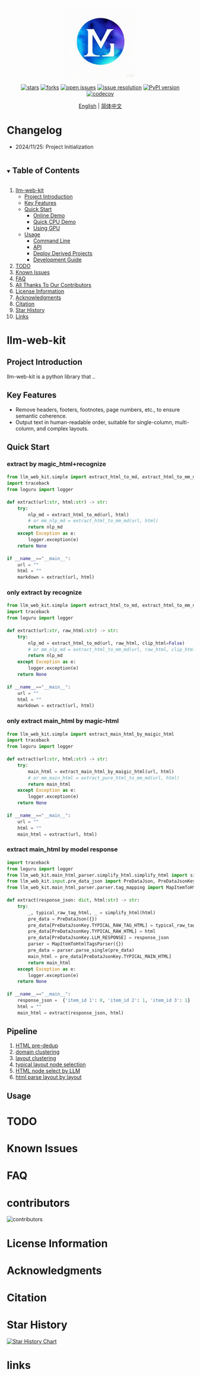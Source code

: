 <div align="center" xmlns="http://www.w3.org/1999/html">
<!-- logo -->
<p align="center">
  <img src="docs/images/llm-web-kit_logo.jpeg" width="200px" style="vertical-align:middle;">
</p>

<!-- icon -->

[![stars](https://img.shields.io/github/stars/opendatalab/llm-web-kit.svg)](https://github.com/opendatalab/llm-web-kit)
[![forks](https://img.shields.io/github/forks/opendatalab/llm-web-kit.svg)](https://github.com/opendatalab/llm-web-kit)
[![open issues](https://img.shields.io/github/issues-raw/opendatalab/llm-web-kit)](https://github.com/opendatalab/llm-web-kit/issues)
[![issue resolution](https://img.shields.io/github/issues-closed-raw/opendatalab/llm-web-kit)](https://github.com/opendatalab/llm-web-kit/issues)
[![PyPI version](https://badge.fury.io/py/llm-web-kit.svg)](https://badge.fury.io/py/llm-web-kit)
[![codecov](https://codecov.io/gh/ccprocessor/llm-webkit-mirror/graph/badge.svg?token=U4RY0R6JUV)](https://codecov.io/gh/ccprocessor/llm-webkit-mirror)

<!-- language -->

[English](README.md) | [简体中文](README_zh-CN.md)

</div>

# Changelog

- 2024/11/25: Project Initialization

<!-- TABLE OF CONTENT -->

<details open="open">
  <summary><h2 style="display: inline-block">Table of Contents</h2></summary>
  <ol>
    <li>
      <a href="#llm-web-kit">llm-web-kit</a>
      <ul>
        <li><a href="#project-introduction">Project Introduction</a></li>
        <li><a href="#key-features">Key Features</a></li>
        <li><a href="#quick-start">Quick Start</a>
            <ul>
            <li><a href="#online-demo">Online Demo</a></li>
            <li><a href="#quick-cpu-demo">Quick CPU Demo</a></li>
            <li><a href="#using-gpu">Using GPU</a></li>
            </ul>
        </li>
        <li><a href="#usage">Usage</a>
            <ul>
            <li><a href="#command-line">Command Line</a></li>
            <li><a href="#api">API</a></li>
            <li><a href="#deploy-derived-projects">Deploy Derived Projects</a></li>
            <li><a href="#development-guide">Development Guide</a></li>
            </ul>
        </li>
      </ul>
    </li>
    <li><a href="#todo">TODO</a></li>
    <li><a href="#known-issues">Known Issues</a></li>
    <li><a href="#faq">FAQ</a></li>
    <li><a href="#contributors">All Thanks To Our Contributors</a></li>
    <li><a href="#license-information">License Information</a></li>
    <li><a href="#acknowledgments">Acknowledgments</a></li>
    <li><a href="#citation">Citation</a></li>
    <li><a href="#star-history">Star History</a></li>
    <li><a href="#links">Links</a></li>
  </ol>
</details>

# llm-web-kit

## Project Introduction

llm-web-kit is a python library that ..

## Key Features

- Remove headers, footers, footnotes, page numbers, etc., to ensure semantic coherence.
- Output text in human-readable order, suitable for single-column, multi-column, and complex layouts.

## Quick Start

### extract by magic_html+recognize

```python
from llm_web_kit.simple import extract_html_to_md, extract_html_to_mm_md
import traceback
from loguru import logger

def extract(url:str, html:str) -> str:
    try:
        nlp_md = extract_html_to_md(url, html)
        # or mm_nlp_md = extract_html_to_mm_md(url, html)
        return nlp_md
    except Exception as e:
        logger.exception(e)
    return None

if __name__=="__main__":
    url = ""
    html = ""
    markdown = extract(url, html)
```

### only extract by recognize

```python
from llm_web_kit.simple import extract_html_to_md, extract_html_to_mm_md
import traceback
from loguru import logger

def extract(url:str, raw_html:str) -> str:
    try:
        nlp_md = extract_html_to_md(url, raw_html, clip_html=False)
        # or mm_nlp_md = extract_html_to_mm_md(url, raw_html, clip_html=False)
        return nlp_md
    except Exception as e:
        logger.exception(e)
    return None

if __name__=="__main__":
    url = ""
    html = ""
    markdown = extract(url, html)
```

### only extract main_html by magic-html

```python
from llm_web_kit.simple import extract_main_html_by_maigic_html
import traceback
from loguru import logger

def extract(url:str, html:str) -> str:
    try:
        main_html = extract_main_html_by_maigic_html(url, html)
        # or mm_main_html = extract_pure_html_to_mm_md(url, html)
        return main_html
    except Exception as e:
        logger.exception(e)
    return None

if __name__=="__main__":
    url = ""
    html = ""
    main_html = extract(url, html)
```

### extract main_html by model response

```python
import traceback
from loguru import logger
from llm_web_kit.main_html_parser.simplify_html.simplify_html import simplify_html
from llm_web_kit.input.pre_data_json import PreDataJson, PreDataJsonKey
from llm_web_kit.main_html_parser.parser.tag_mapping import MapItemToHtmlTagsParser

def extract(response_json: dict, html:str) -> str:
    try:
        _, typical_raw_tag_html, _ = simplify_html(html)
        pre_data = PreDataJson({})
        pre_data[PreDataJsonKey.TYPICAL_RAW_TAG_HTML] = typical_raw_tag_html
        pre_data[PreDataJsonKey.TYPICAL_RAW_HTML] = html
        pre_data[PreDataJsonKey.LLM_RESPONSE] = response_json
        parser = MapItemToHtmlTagsParser({})
        pre_data = parser.parse_single(pre_data)
        main_html = pre_data[PreDataJsonKey.TYPICAL_MAIN_HTML]
        return main_html
    except Exception as e:
        logger.exception(e)
    return None

if __name__=="__main__":
    response_json =  {'item_id 1': 0, 'item_id 2': 1, 'item_id 3': 1}
    html = ""
    main_html = extract(response_json, html)
```

## Pipeline

1. [HTML pre-dedup](jupyter/html-pre-dedup/main.ipynb)
2. [domain clustering](jupyter/domain_clustering/README.md)
3. [layout clustering](jupyter/layout-clustering/main.ipynb)
4. [typical layout node selection](jupyter/typical-html-select/main.ipynb)
5. [HTML node select by LLM](jupyter/html-node-select-llm/main.ipynb)
6. [html parse layout by layout](jupyter/html-parse-by-layout/main.ipynb)

## Usage

# TODO

# Known Issues

# FAQ

# contributors

![contributors](https://contrib.rocks/image?repo=ccprocessor/llm-webkit-mirror)

# License Information

# Acknowledgments

# Citation

# Star History

[![Star History Chart](https://api.star-history.com/svg?repos=ccprocessor/llm-webkit-mirror&type=Date)](https://star-history.com/#ccprocessor/llm-webkit-mirror&Date)

# links
